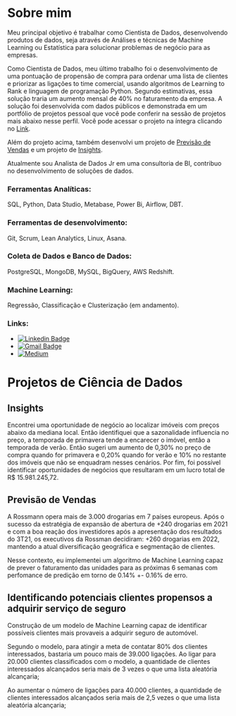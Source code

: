 # Sobre mim

Meu principal objetivo é trabalhar como Cientista de Dados, desenvolvendo produtos de dados, seja através de Análises e técnicas de Machine Learning ou Estatística para solucionar problemas de negócio para as empresas.

Como Cientista de Dados, meu último trabalho foi o desenvolvimento de uma pontuação de propensão de compra para ordenar uma lista de clientes e priorizar as ligações to time comercial, usando algoritmos de Learning to Rank e linguagem de programação Python. Segundo estimativas, essa solução traria um aumento mensal de 40% no faturamento da empresa. A solução foi desenvolvida com dados públicos e demonstrada em um portfólio de projetos pessoal que você pode conferir na sessão de projetos mais abaixo nesse perfil. Você pode acessar o projeto na íntegra clicando no <a href="https://github.com/marcusbraggion/ranking-clientes">Link</a>.

Além do projeto acima, também desenvolvi um projeto de <a href="https://github.com/marcusbraggion/forecasting_vendas">Previsão de Vendas</a> e um projeto de <a href="https://github.com/marcusbraggion/analise_exploratoria">Insights</a>.

Atualmente sou Analista de Dados Jr em uma consultoria de BI, contribuo no desenvolvimento de soluções de dados.

### Ferramentas Analíticas: 

 SQL, Python, Data Studio, Metabase, Power Bi, Airflow, DBT.

### Ferramentas de desenvolvimento: 

Git, Scrum, Lean Analytics, Linux, Asana.

### Coleta de Dados e Banco de Dados:

PostgreSQL, MongoDB, MySQL, BigQuery, AWS Redshift.

### Machine Learning:

Regressão, Classificação e Clusterização (em andamento).

### Links:

* [![Linkedin Badge](https://img.shields.io/badge/-LinkedIn-blue?style=flat&logo=LinkedIn&logoColor=white)](https://www.linkedin.com/in/marcusviniciusbragion//)
* [![Gmail Badge](https://img.shields.io/badge/-Gmail-c14438?style=flat-square&logo=Gmail&logoColor=white&link=mailto:vinibragion@gmail.com)](mailto:vinibragion@gmail.com)
* [![Medium](https://img.shields.io/badge/Medium-12100E?style=for-the-badge&logo=medium&logoColor=white)](https://medium.com/@marcusbragion//)

# Projetos de Ciência de Dados

## Insights

Encontrei uma oportunidade de negócio ao localizar imóveis com preços abaixo da mediana local. Então identifiquei que a sazonalidade influencia no preço, a temporada de primavera tende a encarecer o imóvel, então a temporada de verão. Então sugeri um aumento de 0,30% no preço de compra quando for primavera e 0,20% quando for verão e 10% no restante dos imóveis que não se enquadram nesses cenários. Por fim, foi possível identificar oportunidades de negócios que resultaram em um lucro total de R$ 15.981.245,72.

## Previsão de Vendas

A Rossmann opera mais de 3.000 drogarias em 7 países europeus. Após o sucesso da estratégia de expansão de abertura de +240 drogarias em 2021 e com a boa reação dos investidores após a apresentação dos resultados do 3T21, os executivos da Rossman decidiram: +260 drogarias em 2022, mantendo a atual diversificação geográfica e segmentação de clientes. 

Nesse contexto, eu implementei um algoritmo de Machine Learning capaz de prever o faturamento das unidades para as próximas 6 semanas com perfomance de predição em torno de 0.14% +- 0.16% de erro.

## Identificando potenciais clientes propensos a adquirir serviço de seguro

Construção de um modelo de Machine Learning capaz de identificar possíveis clientes mais provaveis a adquirir seguro de automóvel. 

Segundo o modelo, para atingir a meta de contatar 80% dos clientes interessados, bastaria um pouco mais de 39.000 ligações. Ao ligar para 20.000 clientes classificados com o modelo, a quantidade de clientes interessados ​​alcançados seria mais de 3 vezes o que uma lista aleatória alcançaria;

Ao aumentar o número de ligações para 40.000 clientes, a quantidade de clientes interessados ​​alcançados seria mais de 2,5 vezes o que uma lista aleatória alcançaria;
